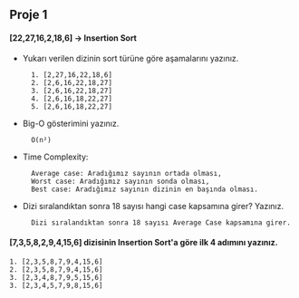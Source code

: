 ## Proje 1
#### [22,27,16,2,18,6] -> Insertion Sort

- Yukarı verilen dizinin sort türüne göre aşamalarını yazınız.

		1. [2,27,16,22,18,6]
		2. [2,6,16,22,18,27]
		3. [2,6,16,22,18,27]
		4. [2,6,16,18,22,27]
		5. [2,6,16,18,22,27]
	
	
- Big-O gösterimini yazınız.

		O(n²)
		
- Time Complexity: 

		Average case: Aradığımız sayının ortada olması,
		Worst case: Aradığımız sayının sonda olması, 
		Best case: Aradığımız sayının dizinin en başında olması.
		
- Dizi sıralandıktan sonra 18 sayısı hangi case kapsamına girer? Yazınız.
		
		Dizi sıralandıktan sonra 18 sayısı Average Case kapsamına girer.


#### [7,3,5,8,2,9,4,15,6] dizisinin Insertion Sort'a göre ilk 4 adımını yazınız.
	1. [2,3,5,8,7,9,4,15,6]
	2. [2,3,5,8,7,9,4,15,6]
	3. [2,3,4,8,7,9,5,15,6]
	3. [2,3,4,5,7,9,8,15,6]
